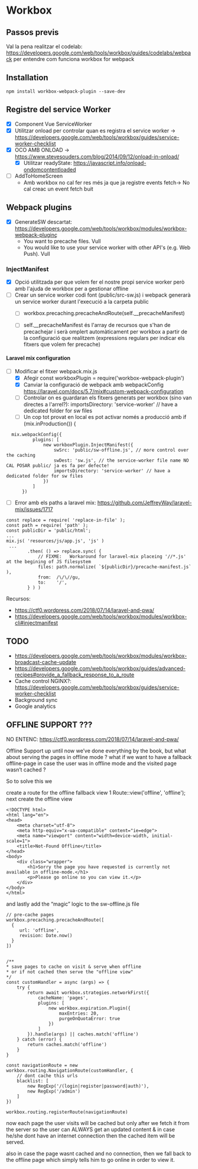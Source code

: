 
# Workbox

## Passos previs

Val la pena realitzar el codelab: https://developers.google.com/web/tools/workbox/guides/codelabs/webpack
per entendre com funciona workbox for webpack

## Installation

```
npm install workbox-webpack-plugin --save-dev
```

## Registre del service Worker

- [X] Component Vue ServiceWorker
- [X] Utilitzar onload per controlar quan es registra el service worker -> https://developers.google.com/web/tools/workbox/guides/service-worker-checklist
- [X] OCO AMB ONLOAD -> https://www.stevesouders.com/blog/2014/09/12/onload-in-onload/
  - [X] Utilitzar readyState: https://javascript.info/onload-ondomcontentloaded
- [ ] AddToHomeScreen
  - Amb workbox no cal fer res més ja que ja registre events fetch-> No cal creac un event fetch buit
    
## Webpack plugins

- [X] GenerateSW descartat: https://developers.google.com/web/tools/workbox/modules/workbox-webpack-pluginç
  - You want to precache files. Vull
  - You would like to use your service worker with other API's (e.g. Web Push). Vull
  
### InjectManifest

- [X] Opció utilitzada per que volem fer el nostre propi service worker però amb l'ajuda de workbox per a gestionar offline
- [ ] Crear un service worker codi font (public/src-sw.js) i webpack generarà un service worker durant l'execució a la carpeta public
   - [ ] workbox.precaching.precacheAndRoute(self.__precacheManifest) 
   - [ ] self.__precacheManifest és l'array de recursos que s'han de precachejar i serà omplert automàticament per workbox a partir de la 
   configuració que realitzem (expressions regulars per indicar els fitxers que volem fer precache)
         

#### Laravel mix configuration

- [ ] Modificar el fitxer webpack.mix.js
  - [X] Afegir const workboxPlugin = require('workbox-webpack-plugin')
  - [X] Canviar la configuració de webpack amb webpackConfig https://laravel.com/docs/5.7/mix#custom-webpack-configuration
  - [ ] Controlar on es guardaran els fitxers generats per workbox (sino van directes a l'arrel?): importsDirectory: 'service-worker' // have a dedicated folder for sw files
  - [ ] Un cop tot provat en local es pot activar només a producció amb if (mix.inProduction()) {

```  
  mix.webpackConfig({
          plugins: [
              new workboxPlugin.InjectManifest({
                  swSrc: 'public/sw-offline.js', // more control over the caching
                  swDest: 'sw.js', // the service-worker file name NO CAL POSAR public/ ja es fa per defecte!
                  importsDirectory: 'service-worker' // have a dedicated folder for sw files
              })
          ]
      })
```  
- [ ] Error amb els paths a laravel mix: https://github.com/JeffreyWay/laravel-mix/issues/1717

```
const replace = require( 'replace-in-file' );
const path = require( 'path' );
const publicDir = 'public/html';
...
mix.js( 'resources/js/app.js', 'js' )
 ...
        .then( () => replace.sync( {
            // FIXME:   Workaround for laravel-mix placeing '//*.js' at the begining of JS filesystem
            files: path.normalize( `${publicDir}/precache-manifest.js` ),
            from:  /\/\//gu,
            to:    '/',
        } ) )
```
  
Recursos:
- https://ctf0.wordpress.com/2018/07/14/laravel-and-pwa/
- https://developers.google.com/web/tools/workbox/modules/workbox-cli#injectmanifest

## TODO

- https://developers.google.com/web/tools/workbox/modules/workbox-broadcast-cache-update
- https://developers.google.com/web/tools/workbox/guides/advanced-recipes#provide_a_fallback_response_to_a_route
- Cache control NGINX?: https://developers.google.com/web/tools/workbox/guides/service-worker-checklist
- Background sync
- Google analytics

## OFFLINE SUPPORT ???

NO ENTENC: https://ctf0.wordpress.com/2018/07/14/laravel-and-pwa/

Offline Support
up until now we’ve done everything by the book, but what about serving the pages in offline mode ? what if we want to have a fallback offline-page in case the user was in offline mode and the visited page wasn’t cached ?

So to solve this we

create a route for the offline fallback view
1
Route::view('offline', 'offline');
next create the offline view
```
<!DOCTYPE html>
<html lang="en">
<head>
    <meta charset="utf-8">
    <meta http-equiv="x-ua-compatible" content="ie=edge">
    <meta name="viewport" content="width=device-width, initial-scale=1">
    <title>Not-Found Offline</title>
</head>
<body>
    <div class="wrapper">
        <h1>Sorry the page you have requested is currently not available in offline-mode.</h1>
        <p>Please go online so you can view it.</p>
    </div>
</body>
</html>
```
and lastly add the “magic” logic to the sw-offline.js file
```
// pre-cache pages
workbox.precaching.precacheAndRoute([
  {
     url: 'offline', 
     revision: Date.now()
  }
])


/**
* save pages to cache on visit & serve when offline
* or if not cached then serve the "offline view"
*/
const customHandler = async (args) => {
    try {
        return await workbox.strategies.networkFirst({
            cacheName: 'pages',
            plugins: [
                new workbox.expiration.Plugin({
                    maxEntries: 20,
                    purgeOnQuotaError: true
                })
            ]
        }).handle(args) || caches.match('offline')
    } catch (error) {
        return caches.match('offline')
    }
}
 
const navigationRoute = new workbox.routing.NavigationRoute(customHandler, {
    // dont cache this urls
    blacklist: [
        new RegExp('/(login|register|password|auth)'),
        new RegExp('/admin')
    ]
})
 
workbox.routing.registerRoute(navigationRoute)
```

now each page the user visits will be cached but only after we fetch it from the server so the user can ALWAYS get an updated content & in case he/she dont have an internet connection then the cached item will be served.

also in case the page wasnt cached and no connection, then we fall back to the offline page which simply tells him to go online in order to view it.

